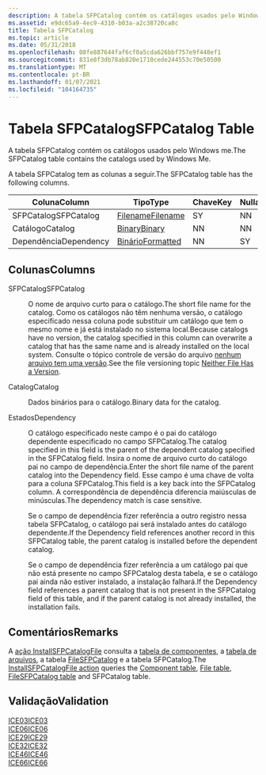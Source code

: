 ```yaml
---
description: A tabela SFPCatalog contém os catálogos usados pelo Windows me.
ms.assetid: e9dc65a9-4ec9-4310-b03a-a2c38720ca8c
title: Tabela SFPCatalog
ms.topic: article
ms.date: 05/31/2018
ms.openlocfilehash: 08fe887644faf6cf0a5cda626bbf757e9f448ef1
ms.sourcegitcommit: 831e8f3db78ab820e1710cede244553c70e50500
ms.translationtype: MT
ms.contentlocale: pt-BR
ms.lasthandoff: 01/07/2021
ms.locfileid: "104164735"
---
```

# <a name="sfpcatalog-table"></a><span data-ttu-id="d4ed8-103">Tabela SFPCatalog</span><span class="sxs-lookup"><span data-stu-id="d4ed8-103">SFPCatalog Table</span></span>

<span data-ttu-id="d4ed8-104">A tabela SFPCatalog contém os catálogos usados pelo Windows me.</span><span class="sxs-lookup"><span data-stu-id="d4ed8-104">The SFPCatalog table contains the catalogs used by Windows Me.</span></span>

<span data-ttu-id="d4ed8-105">A tabela SFPCatalog tem as colunas a seguir.</span><span class="sxs-lookup"><span data-stu-id="d4ed8-105">The SFPCatalog table has the following columns.</span></span>



| <span data-ttu-id="d4ed8-106">Coluna</span><span class="sxs-lookup"><span data-stu-id="d4ed8-106">Column</span></span>     | <span data-ttu-id="d4ed8-107">Tipo</span><span class="sxs-lookup"><span data-stu-id="d4ed8-107">Type</span></span>                       | <span data-ttu-id="d4ed8-108">Chave</span><span class="sxs-lookup"><span data-stu-id="d4ed8-108">Key</span></span> | <span data-ttu-id="d4ed8-109">Nullable</span><span class="sxs-lookup"><span data-stu-id="d4ed8-109">Nullable</span></span> |
|------------|----------------------------|-----|----------|
| <span data-ttu-id="d4ed8-110">SFPCatalog</span><span class="sxs-lookup"><span data-stu-id="d4ed8-110">SFPCatalog</span></span> | [<span data-ttu-id="d4ed8-111">Filename</span><span class="sxs-lookup"><span data-stu-id="d4ed8-111">Filename</span></span>](filename.md)   | <span data-ttu-id="d4ed8-112">S</span><span class="sxs-lookup"><span data-stu-id="d4ed8-112">Y</span></span>   | <span data-ttu-id="d4ed8-113">N</span><span class="sxs-lookup"><span data-stu-id="d4ed8-113">N</span></span>        |
| <span data-ttu-id="d4ed8-114">Catálogo</span><span class="sxs-lookup"><span data-stu-id="d4ed8-114">Catalog</span></span>    | [<span data-ttu-id="d4ed8-115">Binary</span><span class="sxs-lookup"><span data-stu-id="d4ed8-115">Binary</span></span>](binary.md)       | <span data-ttu-id="d4ed8-116">N</span><span class="sxs-lookup"><span data-stu-id="d4ed8-116">N</span></span>   | <span data-ttu-id="d4ed8-117">N</span><span class="sxs-lookup"><span data-stu-id="d4ed8-117">N</span></span>        |
| <span data-ttu-id="d4ed8-118">Dependência</span><span class="sxs-lookup"><span data-stu-id="d4ed8-118">Dependency</span></span> | [<span data-ttu-id="d4ed8-119">Binário</span><span class="sxs-lookup"><span data-stu-id="d4ed8-119">Formatted</span></span>](formatted.md) | <span data-ttu-id="d4ed8-120">N</span><span class="sxs-lookup"><span data-stu-id="d4ed8-120">N</span></span>   | <span data-ttu-id="d4ed8-121">S</span><span class="sxs-lookup"><span data-stu-id="d4ed8-121">Y</span></span>        |



 

## <a name="columns"></a><span data-ttu-id="d4ed8-122">Colunas</span><span class="sxs-lookup"><span data-stu-id="d4ed8-122">Columns</span></span>

<dl> <dt>

<span data-ttu-id="d4ed8-123"><span id="SFPCatalog"></span><span id="sfpcatalog"></span><span id="SFPCATALOG"></span>SFPCatalog</span><span class="sxs-lookup"><span data-stu-id="d4ed8-123"><span id="SFPCatalog"></span><span id="sfpcatalog"></span><span id="SFPCATALOG"></span>SFPCatalog</span></span>
</dt> <dd>

<span data-ttu-id="d4ed8-124">O nome de arquivo curto para o catálogo.</span><span class="sxs-lookup"><span data-stu-id="d4ed8-124">The short file name for the catalog.</span></span> <span data-ttu-id="d4ed8-125">Como os catálogos não têm nenhuma versão, o catálogo especificado nessa coluna pode substituir um catálogo que tem o mesmo nome e já está instalado no sistema local.</span><span class="sxs-lookup"><span data-stu-id="d4ed8-125">Because catalogs have no version, the catalog specified in this column can overwrite a catalog that has the same name and is already installed on the local system.</span></span> <span data-ttu-id="d4ed8-126">Consulte o tópico controle de versão do arquivo [nenhum arquivo tem uma versão](neither-file-has-a-version.md).</span><span class="sxs-lookup"><span data-stu-id="d4ed8-126">See the file versioning topic [Neither File Has a Version](neither-file-has-a-version.md).</span></span>

</dd> <dt>

<span data-ttu-id="d4ed8-127"><span id="Catalog"></span><span id="catalog"></span><span id="CATALOG"></span>Catalog</span><span class="sxs-lookup"><span data-stu-id="d4ed8-127"><span id="Catalog"></span><span id="catalog"></span><span id="CATALOG"></span>Catalog</span></span>
</dt> <dd>

<span data-ttu-id="d4ed8-128">Dados binários para o catálogo.</span><span class="sxs-lookup"><span data-stu-id="d4ed8-128">Binary data for the catalog.</span></span>

</dd> <dt>

<span data-ttu-id="d4ed8-129"><span id="Dependency"></span><span id="dependency"></span><span id="DEPENDENCY"></span>Estados</span><span class="sxs-lookup"><span data-stu-id="d4ed8-129"><span id="Dependency"></span><span id="dependency"></span><span id="DEPENDENCY"></span>Dependency</span></span>
</dt> <dd>

<span data-ttu-id="d4ed8-130">O catálogo especificado neste campo é o pai do catálogo dependente especificado no campo SFPCatalog.</span><span class="sxs-lookup"><span data-stu-id="d4ed8-130">The catalog specified in this field is the parent of the dependent catalog specified in the SFPCatalog field.</span></span> <span data-ttu-id="d4ed8-131">Insira o nome de arquivo curto do catálogo pai no campo de dependência.</span><span class="sxs-lookup"><span data-stu-id="d4ed8-131">Enter the short file name of the parent catalog into the Dependency field.</span></span> <span data-ttu-id="d4ed8-132">Esse campo é uma chave de volta para a coluna SFPCatalog.</span><span class="sxs-lookup"><span data-stu-id="d4ed8-132">This field is a key back into the SFPCatalog column.</span></span> <span data-ttu-id="d4ed8-133">A correspondência de dependência diferencia maiúsculas de minúsculas.</span><span class="sxs-lookup"><span data-stu-id="d4ed8-133">The dependency match is case sensitive.</span></span>

<span data-ttu-id="d4ed8-134">Se o campo de dependência fizer referência a outro registro nessa tabela SFPCatalog, o catálogo pai será instalado antes do catálogo dependente.</span><span class="sxs-lookup"><span data-stu-id="d4ed8-134">If the Dependency field references another record in this SFPCatalog table, the parent catalog is installed before the dependent catalog.</span></span>

<span data-ttu-id="d4ed8-135">Se o campo de dependência fizer referência a um catálogo pai que não está presente no campo SFPCatalog desta tabela, e se o catálogo pai ainda não estiver instalado, a instalação falhará.</span><span class="sxs-lookup"><span data-stu-id="d4ed8-135">If the Dependency field references a parent catalog that is not present in the SFPCatalog field of this table, and if the parent catalog is not already installed, the installation fails.</span></span>

</dd> </dl>

## <a name="remarks"></a><span data-ttu-id="d4ed8-136">Comentários</span><span class="sxs-lookup"><span data-stu-id="d4ed8-136">Remarks</span></span>

<span data-ttu-id="d4ed8-137">A [ação InstallSFPCatalogFile](installsfpcatalogfile-action.md) consulta a [tabela de componentes](component-table.md), a [tabela de arquivos](file-table.md), a tabela [FileSFPCatalog](filesfpcatalog-table.md) e a tabela SFPCatalog.</span><span class="sxs-lookup"><span data-stu-id="d4ed8-137">The [InstallSFPCatalogFile action](installsfpcatalogfile-action.md) queries the [Component table](component-table.md), [File table](file-table.md), [FileSFPCatalog table](filesfpcatalog-table.md) and SFPCatalog table.</span></span>

## <a name="validation"></a><span data-ttu-id="d4ed8-138">Validação</span><span class="sxs-lookup"><span data-stu-id="d4ed8-138">Validation</span></span>

<dl>

[<span data-ttu-id="d4ed8-139">ICE03</span><span class="sxs-lookup"><span data-stu-id="d4ed8-139">ICE03</span></span>](ice03.md)  
[<span data-ttu-id="d4ed8-140">ICE06</span><span class="sxs-lookup"><span data-stu-id="d4ed8-140">ICE06</span></span>](ice06.md)  
[<span data-ttu-id="d4ed8-141">ICE29</span><span class="sxs-lookup"><span data-stu-id="d4ed8-141">ICE29</span></span>](ice29.md)  
[<span data-ttu-id="d4ed8-142">ICE32</span><span class="sxs-lookup"><span data-stu-id="d4ed8-142">ICE32</span></span>](ice32.md)  
[<span data-ttu-id="d4ed8-143">ICE46</span><span class="sxs-lookup"><span data-stu-id="d4ed8-143">ICE46</span></span>](ice46.md)  
[<span data-ttu-id="d4ed8-144">ICE66</span><span class="sxs-lookup"><span data-stu-id="d4ed8-144">ICE66</span></span>](ice66.md)  
</dl>

 

 




